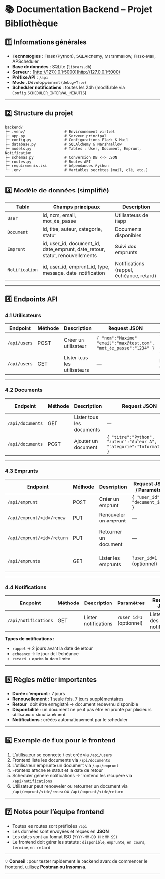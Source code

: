 

# 📚 Documentation Backend – Projet Bibliothèque

## 1️⃣ Informations générales

* **Technologies** : Flask (Python), SQLAlchemy, Marshmallow, Flask-Mail, APScheduler
* **Base de données** : SQLite (`library.db`)
* **Serveur** : [http://127.0.0.1:5000](http://127.0.0.1:5000)
* **Préfixe API** : `/api`
* **Mode** : Développement (`debug=True`)
* **Scheduler notifications** : toutes les 24h (modifiable via `Config.SCHEDULER_INTERVAL_MINUTES`)

---

## 2️⃣ Structure du projet

```
backend/
├─ .venv/                  # Environnement virtuel
├─ app.py                  # Serveur principal
├─ config.py               # Configurations Flask & Mail
├─ database.py             # SQLAlchemy & Marshmallow
├─ models.py               # Tables : User, Document, Emprunt, Notification
├─ schemas.py              # Conversion DB <-> JSON
├─ routes.py               # Routes API
├─ requirements.txt        # Dépendances Python
└─ .env                    # Variables secrètes (mail, clé, etc.)
```

---

## 3️⃣ Modèle de données (simplifié)

| Table          | Champs principaux                                                                | Description                              |
| -------------- | -------------------------------------------------------------------------------- | ---------------------------------------- |
| `User`         | id, nom, email, mot\_de\_passe                                                   | Utilisateurs de l’app                    |
| `Document`     | id, titre, auteur, categorie, statut                                             | Documents disponibles                    |
| `Emprunt`      | id, user\_id, document\_id, date\_emprunt, date\_retour, statut, renouvellements | Suivi des emprunts                       |
| `Notification` | id, user\_id, emprunt\_id, type, message, date\_notification                     | Notifications (rappel, échéance, retard) |

---

## 4️⃣ Endpoints API

### 4.1 Utilisateurs

| Endpoint     | Méthode | Description                  | Request JSON                                                        | Response JSON                                        |
| ------------ | ------- | ---------------------------- | ------------------------------------------------------------------- | ---------------------------------------------------- |
| `/api/users` | POST    | Créer un utilisateur         | `{ "nom":"Maxime", "email":"max@test.com", "mot_de_passe":"1234" }` | `{ "id":1, "nom":"Maxime", "email":"max@test.com" }` |
| `/api/users` | GET     | Lister tous les utilisateurs | —                                                                   | Liste JSON des utilisateurs                          |

---

### 4.2 Documents

| Endpoint         | Méthode | Description               | Request JSON                                                            | Response JSON            |
| ---------------- | ------- | ------------------------- | ----------------------------------------------------------------------- | ------------------------ |
| `/api/documents` | GET     | Lister tous les documents | —                                                                       | Liste JSON des documents |
| `/api/documents` | POST    | Ajouter un document       | `{ "titre":"Python", "auteur":"Auteur A", "categorie":"Informatique" }` | Document créé            |

---

### 4.3 Emprunts

| Endpoint                   | Méthode | Description           | Request JSON / Paramètres          | Response JSON                           |
| -------------------------- | ------- | --------------------- | ---------------------------------- | --------------------------------------- |
| `/api/emprunt`             | POST    | Créer un emprunt      | `{ "user_id":1, "document_id":2 }` | Emprunt créé                            |
| `/api/emprunt/<id>/renew`  | PUT     | Renouveler un emprunt | —                                  | Emprunt mis à jour                      |
| `/api/emprunt/<id>/return` | PUT     | Retourner un document | —                                  | Emprunt mis à jour, document disponible |
| `/api/emprunts`            | GET     | Lister les emprunts   | `?user_id=1` (optionnel)           | Liste JSON des emprunts                 |

---

### 4.4 Notifications

| Endpoint             | Méthode | Description          | Paramètres               | Response JSON                |
| -------------------- | ------- | -------------------- | ------------------------ | ---------------------------- |
| `/api/notifications` | GET     | Lister notifications | `?user_id=1` (optionnel) | Liste JSON des notifications |

**Types de notifications :**

* `rappel` → 2 jours avant la date de retour
* `echeance` → le jour de l’échéance
* `retard` → après la date limite

---

## 5️⃣ Règles métier importantes

* **Durée d’emprunt** : 7 jours
* **Renouvellement** : 1 seule fois, 7 jours supplémentaires
* **Retour** : doit être enregistré → document redevenu disponible
* **Disponibilité** : un document ne peut pas être emprunté par plusieurs utilisateurs simultanément
* **Notifications** : créées automatiquement par le scheduler

---

## 6️⃣ Exemple de flux pour le frontend

1. L’utilisateur se connecte / est créé via `/api/users`
2. Frontend liste les documents via `/api/documents`
3. L’utilisateur emprunte un document via `/api/emprunt`
4. Frontend affiche le statut et la date de retour
5. Scheduler génère notifications → frontend les récupère via `/api/notifications`
6. Utilisateur peut renouveler ou retourner un document via `/api/emprunt/<id>/renew` ou `/api/emprunt/<id>/return`

---

## 7️⃣ Notes pour l’équipe frontend

* Toutes les routes sont préfixées `/api`
* Les données sont envoyées et reçues en **JSON**
* Les dates sont au format ISO (`YYYY-MM-DD HH:MM:SS`)
* Le frontend doit gérer les statuts : `disponible`, `emprunte`, `en cours`, `terminé`, `en retard`

---

💡 **Conseil** : pour tester rapidement le backend avant de commencer le frontend, utilisez **Postman ou Insomnia**.

---
